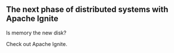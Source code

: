 The next phase of distributed systems with Apache Ignite
---------------------------------------------------------

Is memory the new disk?

Check out Apache Ignite.